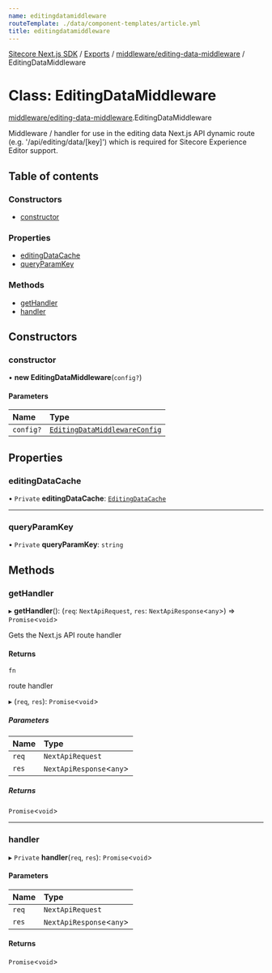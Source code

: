 ```yaml
---
name: editingdatamiddleware
routeTemplate: ./data/component-templates/article.yml
title: editingdatamiddleware
---
```


[Sitecore Next.js SDK](/docs/nextjs/ref/) / [Exports](/docs/nextjs/ref/modules) / [middleware/editing-data-middleware](/docs/nextjs/ref/modules/middleware_editing_data_middleware) / EditingDataMiddleware

# Class: EditingDataMiddleware

[middleware/editing-data-middleware](/docs/nextjs/ref/modules/middleware_editing_data_middleware).EditingDataMiddleware

Middleware / handler for use in the editing data Next.js API dynamic route (e.g. '/api/editing/data/[key]')
which is required for Sitecore Experience Editor support.

## Table of contents

### Constructors

- [constructor](/docs/nextjs/ref/classes/middleware_editing_data_middleware/editingdatamiddleware#constructor)

### Properties

- [editingDataCache](/docs/nextjs/ref/classes/middleware_editing_data_middleware/editingdatamiddleware#editingdatacache)
- [queryParamKey](/docs/nextjs/ref/classes/middleware_editing_data_middleware/editingdatamiddleware#queryparamkey)

### Methods

- [getHandler](/docs/nextjs/ref/classes/middleware_editing_data_middleware/editingdatamiddleware#gethandler)
- [handler](/docs/nextjs/ref/classes/middleware_editing_data_middleware/editingdatamiddleware#handler)

## Constructors

### constructor

• **new EditingDataMiddleware**(`config?`)

#### Parameters

| Name | Type |
| :------ | :------ |
| `config?` | [`EditingDataMiddlewareConfig`](/docs/nextjs/ref/interfaces/middleware_editing_data_middleware/editingdatamiddlewareconfig) |

## Properties

### editingDataCache

• `Private` **editingDataCache**: [`EditingDataCache`](/docs/nextjs/ref/interfaces/middleware_editing_data_cache/editingdatacache)

___

### queryParamKey

• `Private` **queryParamKey**: `string`

## Methods

### getHandler

▸ **getHandler**(): (`req`: `NextApiRequest`, `res`: `NextApiResponse`<`any`\>) => `Promise`<`void`\>

Gets the Next.js API route handler

#### Returns

`fn`

route handler

▸ (`req`, `res`): `Promise`<`void`\>

##### Parameters

| Name | Type |
| :------ | :------ |
| `req` | `NextApiRequest` |
| `res` | `NextApiResponse`<`any`\> |

##### Returns

`Promise`<`void`\>

___

### handler

▸ `Private` **handler**(`req`, `res`): `Promise`<`void`\>

#### Parameters

| Name | Type |
| :------ | :------ |
| `req` | `NextApiRequest` |
| `res` | `NextApiResponse`<`any`\> |

#### Returns

`Promise`<`void`\>

